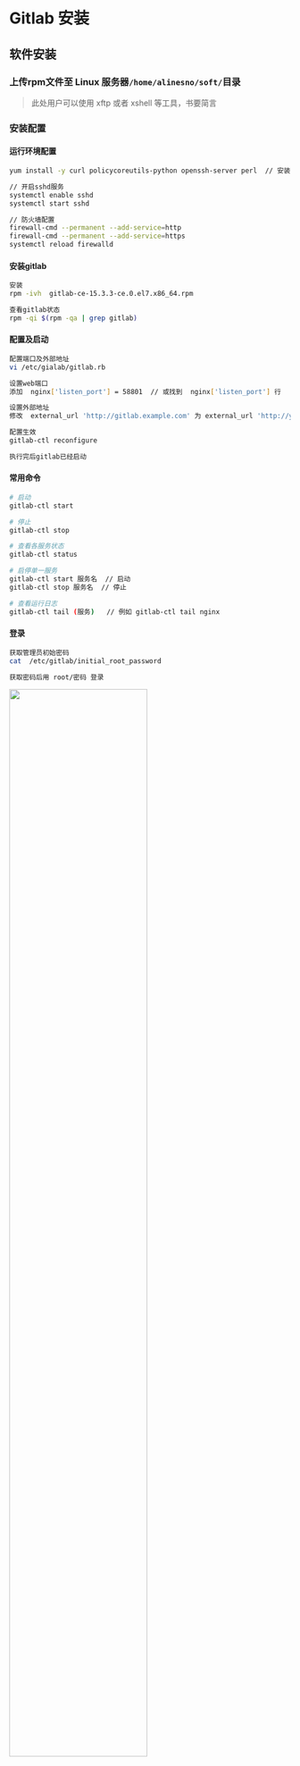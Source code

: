 # Gitlab 安装

## 软件安装

### 上传rpm文件至 Linux 服务器`/home/alinesno/soft/`目录

> 此处用户可以使用 xftp 或者 xshell 等工具，书要简言

### 安装配置

#### 运行环境配置

```bash
yum install -y curl policycoreutils-python openssh-server perl  // 安装依赖

// 开启sshd服务
systemctl enable sshd
systemctl start sshd

// 防火墙配置
firewall-cmd --permanent --add-service=http
firewall-cmd --permanent --add-service=https
systemctl reload firewalld
```

#### 安装gitlab

```bash
安装
rpm -ivh  gitlab-ce-15.3.3-ce.0.el7.x86_64.rpm

查看gitlab状态
rpm -qi $(rpm -qa | grep gitlab)
```

#### 配置及启动

```bash
配置端口及外部地址
vi /etc/gialab/gitlab.rb

设置web端口
添加  nginx['listen_port'] = 58801  // 或找到  nginx['listen_port'] 行

设置外部地址
修改  external_url 'http://gitlab.example.com' 为 external_url 'http://yourIp:58801'  // 配置反向代理及域名的话根据实际情况配置

配置生效
gitlab-ctl reconfigure

执行完后gitlab已经启动
```

#### 常用命令
```bash
# 启动
gitlab-ctl start

# 停止
gitlab-ctl stop

# 查看各服务状态
gitlab-ctl status

# 启停单一服务
gitlab-ctl start 服务名  // 启动
gitlab-ctl stop 服务名  // 停止

# 查看运行日志
gitlab-ctl tail (服务)   // 例如 gitlab-ctl tail nginx

```

#### 登录
```bash
获取管理员初始密码
cat  /etc/gitlab/initial_root_password

获取密码后用 root/密码 登录

```

<img src="/operation/gitlab/01_gitlab.png" width="70%">

<img src="/operation/gitlab/02_gitlab.png" width="70%">

## 其它

- 无

